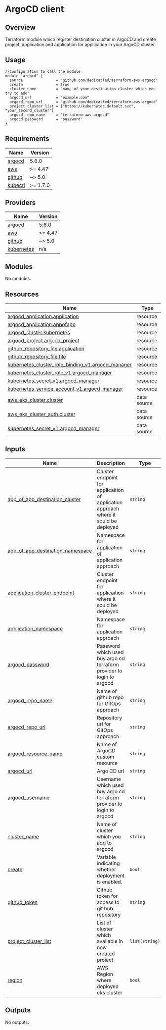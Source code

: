 # ArgoCD client
## Overview
Terraform module which register destination cluster in ArgoCD and create project, application and application for application in your ArgoCD cluster.

## Usage
```hcl
//Configuration to call the module
module "argocd" {
  source               = "github.com/dedicatted/terraform-aws-argocd"
  create               = true
  cluster_name         = "name of your destination cluster which you try to add"
  argocd_url           = "example.com"
  argocd_repo_url      = "github.com/dedicatted/terraform-aws-argocd"
  project_cluster_list = ["https://kubernetes.default.svc", "your_second_cluster"]
  argocd_repo_name     = "terraform-aws-argocd"
  argocd_password      = "password"
}
```
## Requirements

| Name | Version |
|------|---------|
| <a name="requirement_argocd"></a> [argocd](#requirement\_argocd) | 5.6.0 |
| <a name="requirement_aws"></a> [aws](#requirement\_aws) | >= 4.47 |
| <a name="requirement_github"></a> [github](#requirement\_github) | ~> 5.0 |
| <a name="requirement_kubectl"></a> [kubectl](#requirement\_kubectl) | >= 1.7.0 |

## Providers

| Name | Version |
|------|---------|
| <a name="provider_argocd"></a> [argocd](#provider\_argocd) | 5.6.0 |
| <a name="provider_aws"></a> [aws](#provider\_aws) | >= 4.47 |
| <a name="provider_github"></a> [github](#provider\_github) | ~> 5.0 |
| <a name="provider_kubernetes"></a> [kubernetes](#provider\_kubernetes) | n/a |

## Modules

No modules.

## Resources

| Name | Type |
|------|------|
| [argocd_application.application](https://registry.terraform.io/providers/oboukili/argocd/5.6.0/docs/resources/application) | resource |
| [argocd_application.appofapp](https://registry.terraform.io/providers/oboukili/argocd/5.6.0/docs/resources/application) | resource |
| [argocd_cluster.kubernetes](https://registry.terraform.io/providers/oboukili/argocd/5.6.0/docs/resources/cluster) | resource |
| [argocd_project.argocd_project](https://registry.terraform.io/providers/oboukili/argocd/5.6.0/docs/resources/project) | resource |
| [github_repository_file.application](https://registry.terraform.io/providers/integrations/github/latest/docs/resources/repository_file) | resource |
| [github_repository_file.file](https://registry.terraform.io/providers/integrations/github/latest/docs/resources/repository_file) | resource |
| [kubernetes_cluster_role_binding_v1.argocd_manager](https://registry.terraform.io/providers/hashicorp/kubernetes/latest/docs/resources/cluster_role_binding_v1) | resource |
| [kubernetes_cluster_role_v1.argocd_manager](https://registry.terraform.io/providers/hashicorp/kubernetes/latest/docs/resources/cluster_role_v1) | resource |
| [kubernetes_secret_v1.argocd_manager](https://registry.terraform.io/providers/hashicorp/kubernetes/latest/docs/resources/secret_v1) | resource |
| [kubernetes_service_account_v1.argocd_manager](https://registry.terraform.io/providers/hashicorp/kubernetes/latest/docs/resources/service_account_v1) | resource |
| [aws_eks_cluster.cluster](https://registry.terraform.io/providers/hashicorp/aws/latest/docs/data-sources/eks_cluster) | data source |
| [aws_eks_cluster_auth.cluster](https://registry.terraform.io/providers/hashicorp/aws/latest/docs/data-sources/eks_cluster_auth) | data source |
| [kubernetes_secret_v1.argocd_manager](https://registry.terraform.io/providers/hashicorp/kubernetes/latest/docs/data-sources/secret_v1) | data source |

## Inputs

| Name | Description | Type | Default | Required |
|------|-------------|------|---------|:--------:|
| <a name="input_app_of_app_destination_cluster"></a> [app\_of\_app\_destination\_cluster](#input\_app\_of\_app\_destination\_cluster) | Cluster endpoint for applicaition of application approach where it sould be deployed | `string` | `"https://kubernetes.default.svc"` | no |
| <a name="input_app_of_app_destination_namespace"></a> [app\_of\_app\_destination\_namespace](#input\_app\_of\_app\_destination\_namespace) | Namespace for application of application approach | `string` | `"default"` | no |
| <a name="input_application_cluster_endpoint"></a> [application\_cluster\_endpoint](#input\_application\_cluster\_endpoint) | Cluster endpoint for applicaition where it sould be deployed | `string` | `"https://kubernetes.default.svc"` | no |
| <a name="input_application_namespace"></a> [application\_namespace](#input\_application\_namespace) | Namespace for application approach | `string` | `"default"` | no |
| <a name="input_argocd_password"></a> [argocd\_password](#input\_argocd\_password) | Password which used buy argo cd terraform provider to login to argocd | `string` | n/a | yes |
| <a name="input_argocd_repo_name"></a> [argocd\_repo\_name](#input\_argocd\_repo\_name) | Name of github repo for GitOps approach | `string` | n/a | yes |
| <a name="input_argocd_repo_url"></a> [argocd\_repo\_url](#input\_argocd\_repo\_url) | Repository url for GitOps approach | `string` | n/a | yes |
| <a name="input_argocd_resource_name"></a> [argocd\_resource\_name](#input\_argocd\_resource\_name) | Name of ArgoCD custom resource | `string` | `"terraform-managed"` | no |
| <a name="input_argocd_url"></a> [argocd\_url](#input\_argocd\_url) | Argo CD url | `string` | n/a | yes |
| <a name="input_argocd_username"></a> [argocd\_username](#input\_argocd\_username) | Username which used buy argo cd terraform provider to login to argocd | `string` | `"admin"` | no |
| <a name="input_cluster_name"></a> [cluster\_name](#input\_cluster\_name) | Name of cluster which you add to argocd | `string` | n/a | yes |
| <a name="input_create"></a> [create](#input\_create) | Variable indicating whether deployment is enabled. | `bool` | `false` | no |
| <a name="input_github_token"></a> [github\_token](#input\_github\_token) | Github token for access to git hub repository | `string` | n/a | yes |
| <a name="input_project_cluster_list"></a> [project\_cluster\_list](#input\_project\_cluster\_list) | List of cluster which available in new created project | `list(string)` | n/a | yes |
| <a name="input_region"></a> [region](#input\_region) | AWS Region where deployed eks cluster | `bool` | `"us-east-1"` | no |

## Outputs

No outputs.
